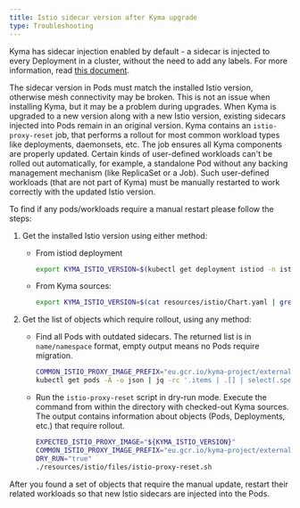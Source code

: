 ```yaml
---
title: Istio sidecar version after Kyma upgrade
type: Troubleshooting
---
```



Kyma has sidecar injection enabled by default - a sidecar is injected to every Deployment in a cluster, without the need to add any labels. For more information, read [this document](#details-sidecar-proxy-injection).

The sidecar version in Pods must match the installed Istio version, otherwise mesh connectivity may be broken.
This is not an issue when installing Kyma, but it may be a problem during upgrades. When Kyma is upgraded to a new version along with a new Istio version, existing sidecars injected into Pods remain in an original version.
Kyma contains an `istio-proxy-reset` job, that performs a rollout for most common workload types like deployments, daemonsets, etc. The job ensures all Kyma components are properly updated.
Certain kinds of user-defined workloads can't be rolled out automatically, for example, a standalone Pod without any backing management mechanism (like ReplicaSet or a Job).
Such user-defined workloads (that are not part of Kyma) must be manually restarted to work correctly with the updated Istio version.

To find if any pods/workloads require a manual restart please follow the steps:

1) Get the installed Istio version using either method:

    * From istiod deployment
        ```bash
        export KYMA_ISTIO_VERSION=$(kubectl get deployment istiod -n istio-system -o json | jq '.spec.template.spec.containers | .[].image' | sed 's/[^:"]*[:]//' | sed 's/["]//g')
        ```

    * From Kyma sources:
        ```bash
        export KYMA_ISTIO_VERSION=$(cat resources/istio/Chart.yaml | grep version | sed 's/[^:]*[:]//' | sed 's/ //g')
        ```

2) Get the list of objects which require rollout, using any method:

    * Find all Pods with outdated sidecars. The returned list is in `name/namespace` format, empty output means no Pods require migration.
        ```bash
        COMMON_ISTIO_PROXY_IMAGE_PREFIX="eu.gcr.io/kyma-project/external/istio/proxyv2"
        kubectl get pods -A -o json | jq -rc '.items | .[] | select(.spec.containers[].image | startswith("'"${COMMON_ISTIO_PROXY_IMAGE_PREFIX}"'") and (endswith("'"${KYMA_ISTIO_VERSION}"'") | not))  | "\(.metadata.name)/\(.metadata.namespace)"'
        ```


    * Run the `istio-proxy-reset` script in dry-run mode. Execute the command from within the directory with checked-out Kyma sources. The output contains information about objects (Pods, Deployments, etc.) that require rollout.
        ```bash
        EXPECTED_ISTIO_PROXY_IMAGE="${KYMA_ISTIO_VERSION}"
        COMMON_ISTIO_PROXY_IMAGE_PREFIX="eu.gcr.io/kyma-project/external/istio/proxyv2"
        DRY_RUN="true"
        ./resources/istio/files/istio-proxy-reset.sh
        ```

After you found a set of objects that require the manual update, restart their related workloads so that new Istio sidecars are injected into the Pods.
